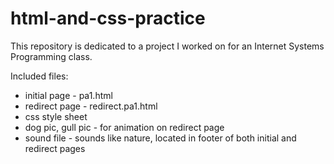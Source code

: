 # html-and-css-practice
This repository is dedicated to a project I worked on for an Internet Systems Programming class.

Included files:
- initial page - pa1.html
- redirect page - redirect.pa1.html
- css style sheet
- dog pic, gull pic - for animation on redirect page
- sound file - sounds like nature, located in footer of both initial and redirect pages
